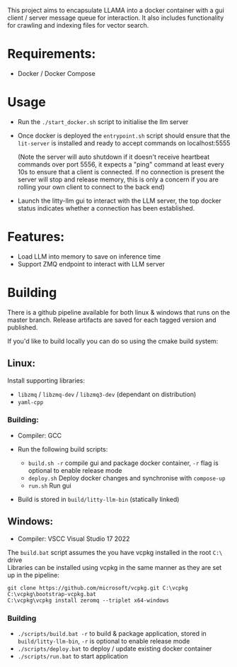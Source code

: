 This project aims to encapsulate LLAMA into a docker container with a gui client / server message queue for interaction. It also includes functionality for crawling and indexing files for vector search.

# Requirements:
- Docker / Docker Compose

# Usage

- Run the `./start_docker.sh` script to initialise the llm server
- Once docker is deployed the `entrypoint.sh` script should ensure that the `lit-server` is installed and ready to accept commands on localhost:5555 

    (Note the server will auto shutdown if it doesn't receive heartbeat commands over port 5556, it expects a "ping" command at least every 10s to ensure that a client is connected. If no connection is present the server will stop and release memory, this is only a concern if you are rolling your own client to connect to the back end)
- Launch the litty-llm gui to interact with the LLM server, the top docker status indicates whether a connection has been established.

# Features:

- Load LLM into memory to save on inference time
- Support ZMQ endpoint to interact with LLM server

# Building

There is a github pipeline available for both linux & windows that runs on the master branch.
Release artifacts are saved for each tagged version and published.

If you'd like to build locally you can do so using the cmake build system:

## Linux:

Install supporting libraries:

- `libzmq` / `libzmq-dev` / `libzmq3-dev` (dependant on distribution)
- `yaml-cpp`

### Building:

- Compiler: GCC

- Run the following build scripts:
  - `build.sh -r` compile gui and package docker container, `-r` flag is optional to enable release mode
  - `deploy.sh` Deploy docker changes and synchronise with `compose-up`
  - `run.sh` Run gui
- Build is stored in `build/litty-llm-bin` (statically linked)

## Windows:

- Compiler: VSCC Visual Studio 17 2022

The `build.bat` script assumes the you have vcpkg installed in the root `C:\` drive<br>
Libraries can be installed using vcpkg in the same manner as they are set up in the pipeline:

```
git clone https://github.com/microsoft/vcpkg.git C:\vcpkg
C:\vcpkg\bootstrap-vcpkg.bat
C:\vcpkg\vcpkg install zeromq --triplet x64-windows
```

### Building

- `./scripts/build.bat -r` to build & package application, stored in `build/litty-llm-bin`, `-r` is optional to enable release mode
- `./scripts/deploy.bat` to deploy / update existing docker container
- `./scripts/run.bat` to start application